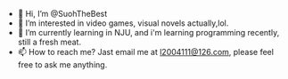 - 👋 Hi, I’m @SuohTheBest
- 👀 I’m interested in video games, visual novels actually,lol.
- 🌱 I’m currently learning in NJU, and i'm learning programming recently, still a fresh meat.
- 📫 How to reach me? Jast email me at l2004111@126.com, please feel free to ask me anything.

<!---
SuohTheBest/SuohTheBest is a ✨ special ✨ repository because its `README.md` (this file) appears on your GitHub profile.
You can click the Preview link to take a look at your changes.
--->
